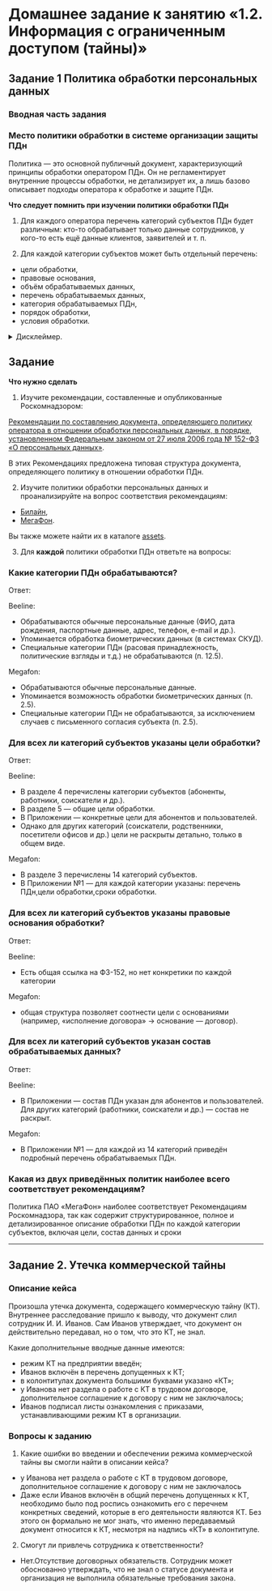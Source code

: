 # Домашнее задание к занятию «1.2. Информация с ограниченным доступом (тайны)»

## Задание 1 Политика обработки персональных данных

### Вводная часть задания

### Место политики обработки в системе организации защиты ПДн
Политика — это основной публичный документ, характеризующий принципы обработки оператором ПДн. Он не регламентирует внутренние процессы обработки, не детализирует их, а лишь базово описывает подходы оператора к обработке и защите ПДн. 

**Что следует помнить при изучении политики обработки ПДн**

1. Для каждого оператора перечень категорий субъектов ПДн будет различным: кто-то обрабатывает только данные сотрудников, у кого-то есть ещё данные клиентов, заявителей и т. п.

2. Для каждой категории субъектов может быть отдельный перечень:

- цели обработки,
- правовые основания,
- объём обрабатываемых данных,
- перечень обрабатываемых данных,
- категория обрабатываемых ПДн,
- порядок обработки,
- условия обработки.

<details>
    <summary>Дисклеймер.</summary>

* Политики обработки персональных данных приведены здесь исключительно в учебных целях. Их версия может быть неактуальной, а на сайтах организаций опубликованы более свежие документы. Для работы используйте политики, ссылки на которые размещены в задании. 

* В рамках задания вы изучите только один документ из множества документов, регламентирующих защиту ПДн в организации, а следовательно, не сможете охарактеризовать защиту персональных данных в организации в целом.

 * Опубликованные рекомендации не являются обязательными для исполнения.
</details>

## Задание

**Что нужно сделать**

1. Изучите рекомендации, составленные и опубликованные Роскомнадзором:

 [Рекомендации по составлению документа, определяющего политику оператора в отношении обработки персональных данных, в порядке, установленном Федеральным законом от 27 июля 2006 года № 152-ФЗ «О персональных данных»](https://web.archive.org/web/20240324204350/https://rkn.gov.ru/personal-data/p908/).

 В этих Рекомендациях предложена типовая структура документа, определяющего политику в отношении обработки ПДн. 

2. Изучите политики обработки персональных данных и проанализируйте на вопрос соответствия рекомендациям:

 * [Билайн](assets/beeline.pdf),
 * [МегаФон](assets/megafon.pdf).

  Вы также можете найти их в каталоге [assets](assets).


3. Для **каждой** политики обработки ПДн ответьте на вопросы:

### Какие категории ПДн обрабатываются?

Ответ:

Beeline:

- Обрабатываются обычные персональные данные (ФИО, дата рождения, паспортные данные, адрес, телефон, e-mail и др.).
- Упоминается обработка биометрических данных (в системах СКУД).
- Специальные категории ПДн (расовая принадлежность, политические взгляды и т.д.) не обрабатываются (п. 12.5).

Megafon:

- Обрабатываются обычные персональные данные.
- Упоминается возможность обработки биометрических данных (п. 2.5).
- Специальные категории ПДн не обрабатываются, за исключением случаев с письменного согласия субъекта (п. 2.5).

### Для всех ли категорий субъектов указаны цели обработки?
  
Ответ:

Beeline:

- В разделе 4 перечислены категории субъектов (абоненты, работники, соискатели и др.).
- В разделе 5 — общие цели обработки.
- В Приложении — конкретные цели для абонентов и пользователей.
- Однако для других категорий (соискатели, родственники, посетители офисов и др.) цели не раскрыты детально, только в общем виде.

Megafon:

- В разделе 3 перечислены 14 категорий субъектов.
- В Приложении №1 — для каждой категории указаны: перечень ПДн,цели обработки,сроки обработки.

### Для всех ли категорий субъектов указаны правовые основания обработки?

Ответ:

Beeline:

- Есть общая ссылка на ФЗ-152, но нет конкретики по каждой категории

Megafon:

- общая структура позволяет соотнести цели с основаниями (например, «исполнение договора» → основание — договор).

### Для всех ли категорий субъектов указан состав обрабатываемых данных?

Ответ:

Beeline:

- В Приложении — состав ПДн указан для абонентов и пользователей. Для других категорий (работники, соискатели и др.) — состав не раскрыт.

Megafon:

- В Приложении №1 — для каждой из 14 категорий приведён подробный перечень обрабатываемых ПДн.

### Какая из двух приведённых политик наиболее всего соответствует рекомендациям?

Политика ПАО «МегаФон» наиболее соответствует Рекомендациям Роскомнадзора, так как содержит структурированное, полное и детализированное описание обработки ПДн по каждой категории субъектов, включая цели, состав данных и сроки

-----

## Задание 2. Утечка коммерческой тайны

### Описание кейса

Произошла утечка документа, содержащего коммерческую тайну (КТ). Внутреннее расследование пришло к выводу, что документ слил сотрудник И. И. Иванов. Сам Иванов утверждает, что документ он действительно передавал, но о том, что это КТ, не знал.

Какие дополнительные вводные данные имеются: 
 
- режим КТ на предприятии введён;
- Иванов включён в перечень допущенных к КТ;
- в колонтитулах документа большими буквами указано «КТ»;
- у Иванова нет раздела о работе с КТ в трудовом договоре, дополнительное соглашение к договору с ним не заключалось;
- Иванов подписал листы ознакомления с приказами, устанавливающими режим КТ в организации.

### Вопросы к заданию

1. Какие ошибки во введении и обеспечении режима коммерческой тайны вы смогли найти в описании кейса?

- у Иванова нет раздела о работе с КТ в трудовом договоре, дополнительное соглашение к договору с ним не заключалось
- Даже если Иванов включён в общий перечень допущенных к КТ, необходимо было под роспись ознакомить его с перечнем конкретных сведений, которые в его деятельности являются КТ. Без этого он формально не мог знать, что именно передаваемый документ относится к КТ, несмотря на надпись «КТ» в колонтитуле.

2. Смогут ли привлечь сотрудника к ответственности?

- Нет.Отсутствие договорных обязательств. Сотрудник может обоснованно утверждать, что не знал о статусе документа и организация не выполнила обязательные требования закона.
